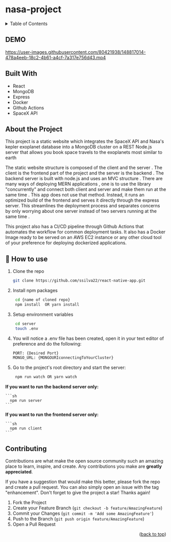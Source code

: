 # nasa-project

<!-- TABLE OF CONTENTS -->
<details>
  <summary>Table of Contents</summary>
  <ol>
    <li>
          <li><a href="#built-with">Built With</a></li>
      <ul>

              <a href="#about-the-project">About The Project</a>
      </ul>
    </li>
    <li>
      <ul>
        <li><a href="#prerequisites">Prerequisites</a></li>
        <li><a href="#installation">Installation</a></li>
      </ul>
    </li>
    <li><a href="#contributing">Contributing</a></li>
    <li><a href="#license">License</a></li>
  </ol>
</details>

## DEMO



https://user-images.githubusercontent.com/80421938/148817014-478a4eeb-18c2-4b61-a4cf-7a317e756d43.mp4




## Built With
* React
* MongoDB
* Express
* Docker
* Github Actions
* SpaceX API

## About the Project

<p>This project is a static website which integrates the SpaceX API and Nasa's kepler exoplanet database into a MongoDB cluster on a REST 
Node.js server that allows you book space travels to the exoplanets most similar to earth

  The static website structure is composed of the client and the server . The client is the frontend part of the project and the server is the backend . The backend server is built with node.js and uses an MVC structure . There are many ways of deploying MERN applications , one is to use the library "concurrently" and connect both client and server and make them run at the same time . This app does not use that method. Instead, it runs an optimized build of the frontend and serves it directly through the express server. This streamlines the deployment process and separates concerns by only worrying about one server instead of two servers running at the same time .
  
This project also has a CI/CD pipeline through Github Actions that automates the workflow for common deployment tasks. It also has a Docker Image ready to be served on an AWS EC2 instance or any other cloud tool of your preference for deploying dockerized applications.
  


</p>





## 🚀 How to use
1. Clone the repo
   ```sh
   git clone https://github.com/ssilva22/react-native-app.git
   ```
2. Install npm packages
   ```sh
    cd {name of cloned repo}
    npm install  OR yarn install
   ```
3. Setup environment variables
   ```sh
    cd server
    touch .env
   ```
4. You will notice a .env file has been created, open it in your text editor of preference and do the following:

      ```sh
    PORT: {Desired Port}
    MONGO_URL: {MONGOURIconnectingToYourCluster}
   ```
5. Go to the project's root directory and start the server:
  
     ```sh
      npm run watch OR yarn watch
   ```
   
 <strong>If you want to run the backend server only: </strong>
  
    ```sh
      npm run server
    ```
    
  <strong>If you want to run the frontend server only: </strong>
   
    ```sh
      npm run client
    ```
   

## Contributing

Contributions are what make the open source community such an amazing place to learn, inspire, and create. Any contributions you make are **greatly appreciated**.

If you have a suggestion that would make this better, please fork the repo and create a pull request. You can also simply open an issue with the tag "enhancement".
Don't forget to give the project a star! Thanks again!

1. Fork the Project
2. Create your Feature Branch (`git checkout -b feature/AmazingFeature`)
3. Commit your Changes (`git commit -m 'Add some AmazingFeature'`)
4. Push to the Branch (`git push origin feature/AmazingFeature`)
5. Open a Pull Request

<p align="right">(<a href="#top">back to top</a>)</p>

